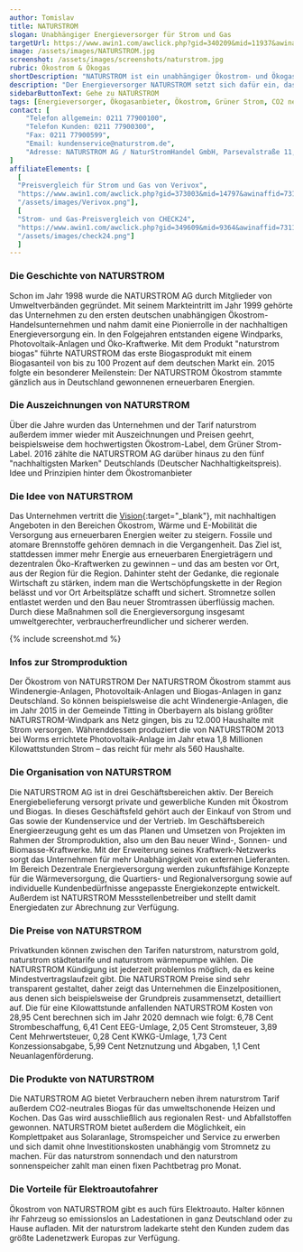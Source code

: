 ```yaml
---
author: Tomislav
title: NATURSTROM
slogan: Unabhängiger Energieversorger für Strom und Gas
targetUrl: https://www.awin1.com/awclick.php?gid=340209&mid=11937&awinaffid=731132&linkid=2188340&clickref=
image: /assets/images/NATURSTROM.jpg
screenshot: /assets/images/screenshots/naturstrom.jpg
rubric: Ökostrom & Ökogas
shortDescription: "NATURSTROM ist ein unabhängiger Ökostrom- und Ökogasanbieter mit einem breiten Portfolio rund Produkte aus umweltschonenden erneuerbaren Energien."
description: "Der Energieversorger NATURSTROM setzt sich dafür ein, dass die Welt auch für nachfolgenden Generationen lebenswert bleibt und produziert Strom aus erneuerbaren Energien, insbesondere aus Wind- und Solarkraft. Sauber, sicher und wirtschaftlich – so beschreibt der Stromanbieter seine Energieversorgung auf Basis erneuerbarer Energien. Dabei betont NATURSTROM immer auch die Wichtigkeit der Beteiligung der Verbraucher und trägt dieser Philosophie mit vielen innovativen Projekten Rechnung, bei denen ökologisch erzeugte, 'saubere' Energie direkt vor Ort verbraucht wird."
sidebarButtonText: Gehe zu NATURSTROM
tags: [Energieversorger, Ökogasanbieter, Ökostrom, Grüner Strom, CO2 neutral]
contact: [
    "Telefon allgemein: 0211 77900100",
    "Telefon Kunden: 0211 77900300",
    "Fax: 0211 77900599",
    "Email: kundenservice@naturstrom.de",
    "Adresse: NATURSTROM AG / NaturStromHandel GmbH, Parsevalstraße 11, 40468 Düsseldorf"
]
affiliateElements: [
  [
  "Preisvergleich für Strom und Gas von Verivox", 
  "https://www.awin1.com/awclick.php?gid=373003&mid=14797&awinaffid=731132&linkid=2482504&clickref=", 
  "/assets/images/Verivox.png"],
  [
  "Strom- und Gas-Preisvergleich von CHECK24", 
  "https://www.awin1.com/awclick.php?gid=349609&mid=9364&awinaffid=731132&linkid=2275212&clickref=", 
  "/assets/images/check24.png"]
  ]
---
```


### Die Geschichte von NATURSTROM

Schon im Jahr 1998 wurde die NATURSTROM AG durch Mitglieder von Umweltverbänden gegründet. Mit seinem Markteintritt im Jahr 1999 gehörte das Unternehmen zu den ersten deutschen unabhängigen Ökostrom-Handelsunternehmen und nahm damit eine Pionierrolle in der nachhaltigen Energieversorgung ein. In den Folgejahren entstanden eigene Windparks, Photovoltaik-Anlagen und Öko-Kraftwerke. Mit dem Produkt "naturstrom biogas" führte NATURSTROM das erste Biogasprodukt mit einem Biogasanteil von bis zu 100 Prozent auf dem deutschen Markt ein. 2015 folgte ein besonderer Meilenstein: Der NATURSTROM Ökostrom stammte gänzlich aus in Deutschland gewonnenen erneuerbaren Energien.

### Die Auszeichnungen von NATURSTROM

Über die Jahre wurden das Unternehmen und der Tarif naturstrom außerdem immer wieder mit Auszeichnungen und Preisen geehrt, beispielsweise dem hochwertigsten Ökostrom-Label, dem Grüner Strom-Label. 2016 zählte die NATURSTROM AG darüber hinaus zu den fünf "nachhaltigsten Marken" Deutschlands (Deutscher Nachhaltigkeitspreis).
Idee und Prinzipien hinter dem Ökostromanbieter

### Die Idee von NATURSTROM

Das Unternehmen vertritt die [Vision](https://www.naturstrom.de/ueber-uns/naturstrom-ag/vision/){:target="_blank"}, mit nachhaltigen Angeboten in den Bereichen Ökostrom, Wärme und E-Mobilität die Versorgung aus erneuerbaren Energien weiter zu steigern. Fossile und atomare Brennstoffe gehören demnach in die Vergangenheit. Das Ziel ist, stattdessen immer mehr Energie aus erneuerbaren Energieträgern und dezentralen Öko-Kraftwerken zu gewinnen – und das am besten vor Ort, aus der Region für die Region. Dahinter steht der Gedanke, die regionale Wirtschaft zu stärken, indem man die Wertschöpfungskette in der Region belässt und vor Ort Arbeitsplätze schafft und sichert. Stromnetze sollen entlastet werden und den Bau neuer Stromtrassen überflüssig machen. Durch diese Maßnahmen soll die Energieversorgung insgesamt umweltgerechter, verbraucherfreundlicher und sicherer werden. 

{% include screenshot.md %}

### Infos zur Stromproduktion

Der Ökostrom von NATURSTROM
Der NATURSTROM Ökostrom stammt aus Windenergie-Anlagen, Photovoltaik-Anlagen und Biogas-Anlagen in ganz Deutschland. So können beispielsweise die acht Windenergie-Anlagen, die im Jahr 2015 in der Gemeinde Titting in Oberbayern als bislang größter NATURSTROM-Windpark ans Netz gingen, bis zu 12.000 Haushalte mit Strom versorgen. Währenddessen produziert die von NATURSTROM 2013 bei Worms errichtete Photovoltaik-Anlage im Jahr etwa 1,8 Millionen Kilowattstunden Strom – das reicht für mehr als 560 Haushalte.

### Die Organisation von NATURSTROM

Die NATURSTROM AG ist in drei Geschäftsbereichen aktiv. Der Bereich Energiebelieferung versorgt private und gewerbliche Kunden mit Ökostrom und Biogas. In dieses Geschäftsfeld gehört auch der Einkauf von Strom und Gas sowie der Kundenservice und der Vertrieb. Im Geschäftsbereich Energieerzeugung geht es um das Planen und Umsetzen von Projekten im Rahmen der Stromproduktion, also um den Bau neuer Wind-, Sonnen- und Biomasse-Kraftwerke. Mit der Erweiterung seines Kraftwerk-Netzwerks sorgt das Unternehmen für mehr Unabhängigkeit von externen Lieferanten. Im Bereich Dezentrale Energieversorgung werden zukunftsfähige Konzepte für die Wärmeversorgung, die Quartiers- und Regionalversorgung sowie auf individuelle Kundenbedürfnisse angepasste Energiekonzepte entwickelt. Außerdem ist NATURSTROM Messstellenbetreiber und stellt damit Energiedaten zur Abrechnung zur Verfügung.

### Die Preise von NATURSTROM

Privatkunden können zwischen den Tarifen naturstrom, naturstrom gold, naturstrom städtetarife und naturstrom wärmepumpe wählen. Die NATURSTROM Kündigung ist jederzeit problemlos möglich, da es keine Mindestvertragslaufzeit gibt. Die NATURSTROM Preise sind sehr transparent gestaltet, daher zeigt das Unternehmen die Einzelpositionen, aus denen sich beispielsweise der Grundpreis zusammensetzt, detailliert auf. Die für eine Kilowattstunde anfallenden NATURSTROM Kosten von 28,95 Cent berechnen sich im Jahr 2020 demnach wie folgt: 6,78 Cent Strombeschaffung, 6,41 Cent EEG-Umlage, 2,05 Cent Stromsteuer, 3,89 Cent Mehrwertsteuer, 0,28 Cent KWKG-Umlage, 1,73 Cent Konzessionsabgabe, 5,99 Cent Netznutzung und Abgaben, 1,1 Cent Neuanlagenförderung. 

### Die Produkte von NATURSTROM

Die NATURSTROM AG bietet Verbrauchern neben ihrem naturstrom Tarif außerdem CO2-neutrales Biogas für das umweltschonende Heizen und Kochen. Das Gas wird ausschließlich aus regionalen Rest- und Abfallstoffen gewonnen. NATURSTROM bietet außerdem die Möglichkeit, ein Komplettpaket aus Solaranlage, Stromspeicher und Service zu erwerben und sich damit ohne Investitionskosten unabhängig vom Stromnetz zu machen. Für das naturstrom sonnendach und den naturstrom sonnenspeicher zahlt man einen fixen Pachtbetrag pro Monat.

### Die Vorteile für Elektroautofahrer

Ökostrom von NATURSTROM gibt es auch fürs Elektroauto. Halter können ihr Fahrzeug so emissionslos an Ladestationen in ganz Deutschland oder zu Hause aufladen. Mit der naturstrom ladekarte steht den Kunden zudem das größte Ladenetzwerk Europas zur Verfügung.